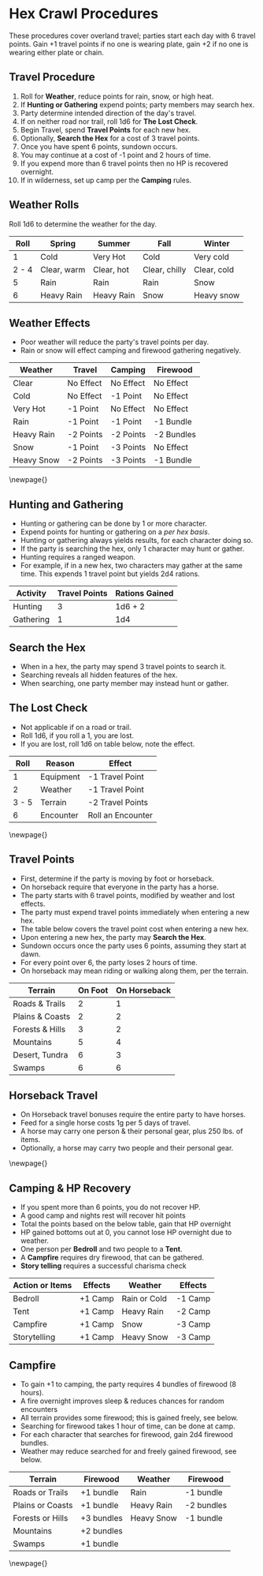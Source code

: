 # Hex Crawl Procedures
These procedures cover overland travel; parties start each day with 6 travel points. Gain +1 travel points if no one is wearing plate, gain +2 if no one is wearing either plate or chain.

## Travel Procedure
1. Roll for **Weather**, reduce points for rain, snow, or high heat.
2. If **Hunting or Gathering** expend points; party members may search hex. 
3. Party determine intended direction of the day's travel.
4. If on neither road nor trail, roll 1d6 for **The Lost Check**.
5. Begin Travel, spend **Travel Points** for each new hex.
6. Optionally, **Search the Hex** for a cost of 3 travel points.
7. Once you have spent 6 points, sundown occurs.
8. You may continue at a cost of -1 point and 2 hours of time.
9. If you expend more than 6 travel points then no HP is recovered overnight.
11. If in wilderness, set up camp per the **Camping** rules.

## Weather Rolls
Roll 1d6 to determine the weather for the day.

| Roll  | Spring      | Summer      | Fall          | Winter      |
|-------|-------------|-------------|---------------|-------------|
|   1   | Cold        | Very Hot    | Cold          | Very cold   |
| 2 - 4 | Clear, warm | Clear, hot  | Clear, chilly | Clear, cold |
|   5   | Rain        | Rain        | Rain          | Snow        |
|   6   | Heavy Rain  | Heavy Rain  | Snow          | Heavy snow  |

## Weather Effects
- Poor weather will reduce the party's travel points per day.
- Rain or snow will effect camping and firewood gathering negatively.

| Weather       | Travel     | Camping    | Firewood  |
|---------------|------------|------------|-----------|
| Clear         | No Effect  | No Effect  | No Effect |
| Cold          | No Effect  | -1 Point   | No Effect |
| Very Hot      | -1 Point   | No Effect  | No Effect |
| Rain          | -1 Point   | -1 Point   | -1 Bundle |
| Heavy Rain    | -2 Points  | -2 Points  | -2 Bundles|
| Snow          | -1 Point   | -3 Points  | No Effect |
| Heavy Snow    | -2 Points  | -3 Points  | -1 Bundle |

\newpage{}
## Hunting and Gathering
- Hunting or gathering can be done by 1 or more character.
- Expend points for hunting or gathering on a *per hex basis*.
- Hunting or gathering always yields results, for each character doing so.
- If the party is searching the hex, only 1 character may hunt or gather.
- Hunting requires a ranged weapon.
- For example, if in a new hex, two characters may gather at the same time. This expends 1 travel point but yields 2d4 rations.

| Activity  | Travel Points | Rations Gained |
|-----------|---------------|----------------|
| Hunting   |       3       |  1d6 + 2       |
| Gathering |       1       |  1d4           |

## Search the Hex
- When in a hex, the party may spend 3 travel points to search it.
- Searching reveals all hidden features of the hex.
- When searching, one party member may instead hunt or gather.

## The Lost Check
- Not applicable if on a road or trail.
- Roll 1d6, if you roll a 1, you are lost.
- If you are lost, roll 1d6 on table below, note the effect.

| Roll  | Reason    | Effect            |
|-------|-----------|-------------------|
|   1   | Equipment | -1 Travel Point   |
|   2   | Weather   | -1 Travel Point   |
| 3 - 5 | Terrain   | -2 Travel Points  |
|   6   | Encounter | Roll an Encounter |

\newpage{}
## Travel Points
- First, determine if the party is moving by foot or horseback.
- On horseback require that everyone in the party has a horse.
- The party starts with 6 travel points, modified by weather and lost effects.
- The party must expend travel points immediately when entering a new hex.
- The table below covers the travel point cost when entering a new hex.
- Upon entering a new hex, the party may **Search the Hex**.
- Sundown occurs once the party uses 6 points, assuming they start at dawn.
- For every point over 6, the party loses 2 hours of time.
- On horseback may mean riding or walking along them, per the terrain.

| Terrain         | On Foot | On Horseback |
|-----------------|---------|--------------|
| Roads & Trails  |    2    |       1      |
| Plains & Coasts |    2    |       2      |
| Forests & Hills |    3    |       2      |
| Mountains       |    5    |       4      |
| Desert, Tundra  |    6    |       3      |
| Swamps          |    6    |       6      |

## Horseback Travel
- On Horseback travel bonuses require the entire party to have horses.
- Feed for a single horse costs 1g per 5 days of travel. 
- A horse may carry one person & their personal gear, plus 250 lbs. of items.
- Optionally, a horse may carry two people and their personal gear.

\newpage{}
## Camping & HP Recovery
- If you spent more than 6 points, you do not recover HP.
- A good camp and nights rest will recover hit points
- Total the points based on the below table, gain that HP overnight
- HP gained bottoms out at 0, you cannot lose HP overnight due to weather.
- One person per **Bedroll** and two people to a **Tent**.
- A **Campfire** requires dry firewood, that can be gathered.
- **Story telling** requires a successful charisma check

| Action or Items | Effects | Weather      | Effects |
|-----------------|---------|--------------|---------|
| Bedroll         | +1 Camp | Rain or Cold | -1 Camp |
| Tent            | +1 Camp | Heavy Rain   | -2 Camp |
| Campfire        | +1 Camp | Snow         | -3 Camp |
| Storytelling    | +1 Camp | Heavy Snow   | -3 Camp |

## Campfire 
- To gain +1 to camping, the party requires 4 bundles of firewood (8 hours).
- A fire overnight improves sleep & reduces chances for random encounters
- All terrain provides some firewood; this is gained freely, see below.
- Searching for firewood takes 1 hour of time, can be done at camp.
- For each character that searches for firewood, gain 2d4 firewood bundles. 
- Weather may reduce searched for and freely gained firewood, see below.

| Terrain          | Firewood   | Weather    | Firewood   |
|------------------|------------|------------|------------|
| Roads or Trails  | +1 bundle  | Rain       | -1 bundle  | 
| Plains or Coasts | +1 bundle  | Heavy Rain | -2 bundles |
| Forests or Hills | +3 bundles | Heavy Snow | -1 bundle  |
| Mountains        | +2 bundles |
| Swamps           | +1 bundle  |

\newpage{}
